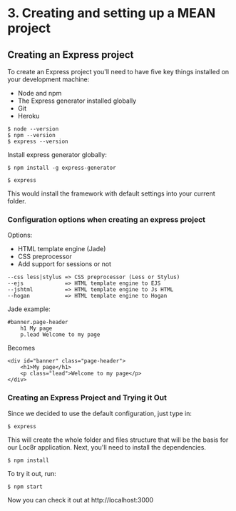 # 3. Creating and setting up a MEAN project

## Creating an Express project

To create an Express project you'll need to have five key things installed on your
development machine:

* Node and npm
* The Express generator installed globally
* Git
* Heroku

```
$ node --version
$ npm --version
$ express --version
```

Install express generator globally:

```
$ npm install -g express-generator
```

```
$ express
```

This would install the framework with default settings into your current folder.

### Configuration options when creating an express project

Options:

* HTML template engine (Jade)
* CSS preprocessor
* Add support for sessions or not

```
--css less|stylus => CSS preprocessor (Less or Stylus)
--ejs             => HTML template engine to EJS
--jshtml          => HTML template engine to Js HTML
--hogan           => HTML template engine to Hogan
```

Jade example:

```
#banner.page-header
    h1 My page
    p.lead Welcome to my page
```

Becomes

```
<div id="banner" class="page-header">
    <h1>My page</h1>
    <p class="lead">Welcome to my page</p>
</div>
```

### Creating an Express Project and Trying it Out

Since we decided to use the default configuration, just type in:

```
$ express
```

This will create the whole folder and files structure that will be the basis for our Loc8r application.
Next, you'll need to install the dependencies.

```
$ npm install
```

To try it out, run:

```
$ npm start
```

Now you can check it out at http://localhost:3000
